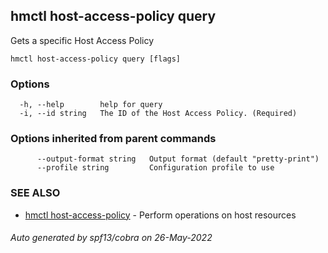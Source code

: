 ## hmctl host-access-policy query

Gets a specific Host Access Policy

```
hmctl host-access-policy query [flags]
```

### Options

```
  -h, --help        help for query
  -i, --id string   The ID of the Host Access Policy. (Required)
```

### Options inherited from parent commands

```
      --output-format string   Output format (default "pretty-print")
      --profile string         Configuration profile to use
```

### SEE ALSO

* [hmctl host-access-policy](hmctl_host-access-policy.md)	 - Perform operations on host resources

###### Auto generated by spf13/cobra on 26-May-2022

